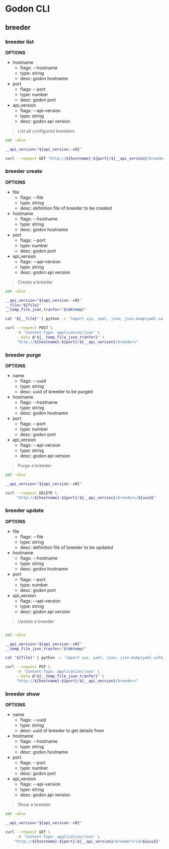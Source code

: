 <!--
Copyright (c) 2019 Matthias Tafelmeier.

This file is part of godon

godon is free software: you can redistribute it and/or modify
it under the terms of the GNU Affero General Public License as
published by the Free Software Foundation, either version 3 of the
License, or (at your option) any later version.

godon is distributed in the hope that it will be useful,
but WITHOUT ANY WARRANTY; without even the implied warranty of
MERCHANTABILITY or FITNESS FOR A PARTICULAR PURPOSE.  See the
GNU Affero General Public License for more details.

You should have received a copy of the GNU Affero General Public License
along with this godon. If not, see <http://www.gnu.org/licenses/>.
-->
# Godon CLI

## breeder

### breeder list

**OPTIONS**
* hostname
    * flags: --hostname
    * type: string
    * desc: godon hostname
* port
    * flags: --port
    * type: number
    * desc: godon port
* api_version
    * flags: --api-version
    * type: string
    * desc: godon api version


> List all configured breeders

~~~bash
set -eEux

__api_version="${api_version:-v0}"

curl --request GET "http://${hostname}:${port}/${__api_version}/breeders"
~~~

### breeder create

**OPTIONS**
* file
    * flags: --file
    * type: string
    * desc: definition file of breeder to be created
* hostname
    * flags: --hostname
    * type: string
    * desc: godon hostname
* port
    * flags: --port
    * type: number
    * desc: godon port
* api_version
    * flags: --api-version
    * type: string
    * desc: godon api version

> Create a breeder

~~~bash
set -eEux

__api_version="${api_version:-v0}"
__file="${file}"
__temp_file_json_tranfer="$(mktemp)"

cat "${__file}" | python -c 'import sys, yaml, json; json.dump(yaml.safe_load(sys.stdin), sys.stdout, indent=4)' > "${__temp_file_json_tranfer}"

curl --request POST \
     -H 'Content-Type: application/json' \
     --data @"${__temp_file_json_tranfer}" \
     "http://${hostname}:${port}/${__api_version}/breeders"
~~~

### breeder purge

**OPTIONS**
* name
    * flags: --uuid
    * type: string
    * desc: uuid of breeder to be purged
* hostname
    * flags: --hostname
    * type: string
    * desc: godon hostname
* port
    * flags: --port
    * type: number
    * desc: godon port
* api_version
    * flags: --api-version
    * type: string
    * desc: godon api version

> Purge a breeder

~~~bash
set -eEux

__api_version="${api_version:-v0}"

curl --request DELETE \
     "http://${hostname}:${port}/${__api_version}/breeders/${uuid}"
~~~

### breeder update

**OPTIONS**
* file
    * flags: --file
    * type: string
    * desc: definition file of breeder to be updated
* hostname
    * flags: --hostname
    * type: string
    * desc: godon hostname
* port
    * flags: --port
    * type: number
    * desc: godon port
* api_version
    * flags: --api-version
    * type: string
    * desc: godon api version

> Update a breeder

~~~bash

set -eEux

__api_version="${api_version:-v0}"
__temp_file_json_tranfer="$(mktemp)"

cat "${file}" | python -c 'import sys, yaml, json; json.dump(yaml.safe_load(sys.stdin), sys.stdout, indent=4)' > "${__temp_file_json_tranfer}"

curl --request PUT \
     -H 'Content-Type: application/json' \
     --data @"${__temp_file_json_tranfer}" \
     "http://${hostname}:${port}/${__api_version}/breeders"
~~~

### breeder show

**OPTIONS**
* name
    * flags: --uuid
    * type: string
    * desc: uuid of breeder to get details from
* hostname
    * flags: --hostname
    * type: string
    * desc: godon hostname
* port
    * flags: --port
    * type: number
    * desc: godon port
* api_version
    * flags: --api-version
    * type: string
    * desc: godon api version

> Show a breeder

~~~bash
set -eEux

__api_version="${api_version:-v0}"

curl --request GET \
     -H 'Content-Type: application/json' \
    "http://${hostname}:${port}/${__api_version}/breeders?id=${uuid}"
~~~
